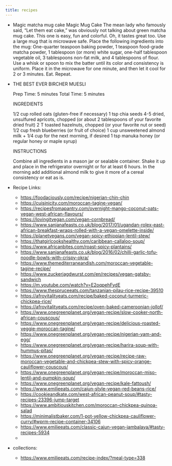 ```yaml
---
title: recipes
---
```


- Magic matcha mug cake 
  Magic Mug Cake
  The mean lady who famously said, “Let them eat cake,” was obviously not talking about green matcha mug cake. This one is easy, fun and colorful. Oh, it tastes great too.
  Use a large mug that is microwave safe. Place the following ingredients into the mug:
  One-quarter teaspoon baking powder, 1 teaspoon food-grade matcha powder, 1 tablespoon (or more) white sugar, one-half tablespoon vegetable oil, 3 tablespoons non-fat milk, and 4 tablespoons of flour.
  Use a whisk or spoon to mix the batter until its color and consistency is uniform. Place it in the microwave for one minute, and then let it cool for 2 or 3 minutes. Eat. Repeat.
- THE BEST EVER BIRCHER MUESLI
  
  Prep Time: 5 minutes Total Time: 5 minutes
  
  INGREDIENTS
  
  1/2 cup rolled oats (gluten-free if necessary)
  1 tsp chia seeds
  4-5 dried, unsulfured apricots, chopped (or about 2 tablespoons of your favorite dried fruit)
  2 T toasted hazelnuts, chopped (or your favorite nut or seed)
  1/2 cup fresh blueberries (or fruit of choice)
  1 cup unsweetened almond milk + 1/4 cup for the next morning, if desired
  1 tsp manuka honey (or regular honey or maple syrup)
  
  INSTRUCTIONS
  
  Combine all ingredients in a mason jar or sealable container.
  Shake it up and place in the refrigerator overnight or for at least 6 hours.
  In the morning add additional almond milk to give it more of a cereal consistency or eat as is.
- Recipe Links:
	- https://foodaciously.com/recipe/nigerian-chin-chin
	- https://cuisinicity.com/moroccan-tagine-vegan/
	- https://recipesfromapantry.com/overnight-mango-coconut-oats-vegan-west-african-flavours/
	- https://lovingitvegan.com/vegan-cornbread/
	- https://www.sanjanafeasts.co.uk/blog/2017/01/ugandan-rolex-east-african-breakfast-wraps-rolled-with-a-vegan-omelette-inside/
	- https://planetvegans.com/vegan-spicy-ethiopian-lentil-stew/
	- https://thatgirlcookshealthy.com/caribbean-callaloo-soup/
	- https://www.africanbites.com/roast-spicy-plantains/
	- https://www.sanjanafeasts.co.uk/blog/2016/02/chilli-garlic-tofu-noodle-bowls-with-crispy-okra/
	- https://www.themediterraneandish.com/moroccan-vegetable-tagine-recipe/
	- https://www.zuckerjagdwurst.com/en/recipes/vegan-gatsby-sandwich
	- https://m.youtube.com/watch?v=E2oqpehFydE
	- https://www.thespruceeats.com/tanzanian-pilau-rice-recipe-39510
	- https://afrovitalityeats.com/recipe/baked-coconut-turmeric-chickpea-rice/
	- https://afrovitalityeats.com/recipe/oven-baked-cameroonian-jollof/
	- https://www.onegreenplanet.org/vegan-recipe/slow-cooker-north-african-couscous/
	- https://www.onegreenplanet.org/vegan-recipe/delicious-roasted-veggie-moroccan-tagine/
	- https://www.onegreenplanet.org/vegan-recipe/nigerian-yam-and-egg/
	- https://www.onegreenplanet.org/vegan-recipe/harira-soup-with-hummus-pitas/
	- https://www.onegreenplanet.org/vegan-recipe/recipe-raw-moroccan-vegetable-and-chickpea-stew-with-spicy-orange-cauliflower-couscous/
	- https://www.onegreenplanet.org/vegan-recipe/moroccan-miso-lentil-and-pumpkin-soup/
	- https://www.onegreenplanet.org/vegan-recipe/kale-fattoush/
	- https://www.emilieeats.com/cajun-style-vegan-red-beans-rice/
	- https://cookieandkate.com/west-african-peanut-soup/#tasty-recipes-23396-jump-target
	- https://www.ambitiouskitchen.com/moroccan-chickpea-quinoa-salad
	- https://minimalistbaker.com/1-pot-yellow-chickpea-cauliflower-curry/#wprm-recipe-container-34106
	- https://www.emilieeats.com/classic-cajun-vegan-jambalaya/#tasty-recipes-5934
	-
- collections:
	- https://www.emilieeats.com/recipe-index/?meal-type=338
